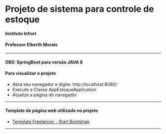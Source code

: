 # Projeto de sistema para controle de estoque

#### Instituto Infnet
#### Professor Elberth Morais

---

#### OBS: SpringBoot para versão JAVA 8

#### Para visualizar o projeto

- Abra seu navegador e digite: http://localhost:8080/
- Execute a Classe AppEstoqueApplication
- Atualize a página do navegador

---

#### Template de página web utilizado no projeto

- [Template Freelancer - Start Bootstrap](https://startbootstrap.com/theme/freelancer)

---

